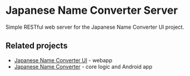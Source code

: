 Japanese Name Converter Server
=====================

Simple RESTful web server for the Japanese Name Converter UI project.

Related projects
---------------

* [Japanese Name Converter UI][4] - webapp
* [Japanese Name Converter][5] - core logic and Android app

[1]: http://sam.zoy.org/wtfpl/
[2]: http://nolanlawson.com/2011/03/30/jnameconverter/
[3]: http://github.com/nolanlawson/jnameconverter-server/
[4]: http://github.com/nolanlawson/japanese-name-converter-ui/
[5]: http://github.com/nolanlawson/JapaneseNameConverterRoot/
